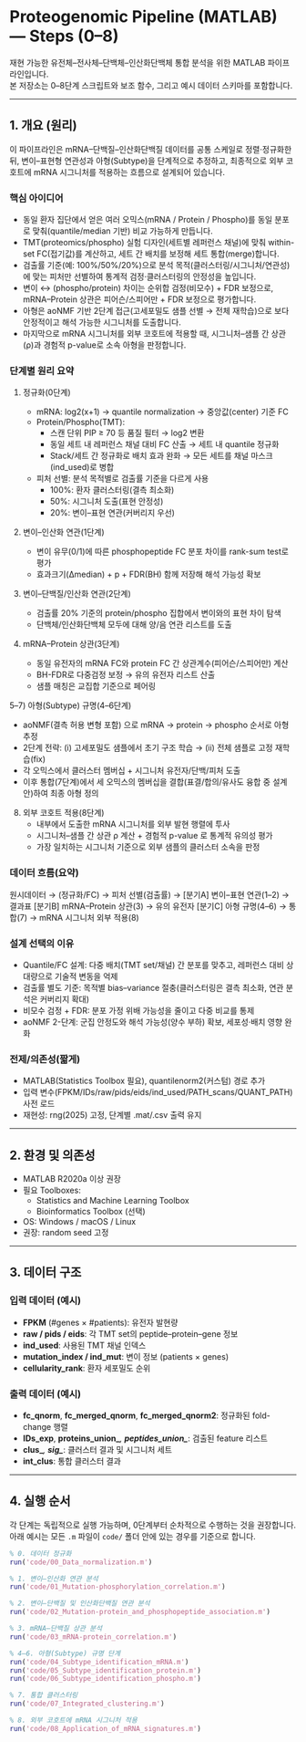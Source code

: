 # Proteogenomic Pipeline (MATLAB) — Steps (0–8)

재현 가능한 유전체–전사체–단백체–인산화단백체 통합 분석을 위한 MATLAB 파이프라인입니다.  
본 저장소는 0–8단계 스크립트와 보조 함수, 그리고 예시 데이터 스키마를 포함합니다.

---

## 1. 개요 (원리)

이 파이프라인은 mRNA–단백질–인산화단백질 데이터를 공통 스케일로 정렬·정규화한 뒤,
변이–표현형 연관성과 아형(Subtype)을 단계적으로 추정하고, 최종적으로 외부 코호트에 mRNA 시그니처를 적용하는 흐름으로 설계되어 있습니다.

### 핵심 아이디어
- 동일 환자 집단에서 얻은 여러 오믹스(mRNA / Protein / Phospho)를 동일 분포로 맞춰(quantile/median 기반) 비교 가능하게 만듭니다.
- TMT(proteomics/phospho) 실험 디자인(세트별 레퍼런스 채널)에 맞춰 within-set FC(접기값)를 계산하고, 세트 간 배치를 보정해 세트 통합(merge)합니다.
- 검출률 기준(예: 100%/50%/20%)으로 분석 목적(클러스터링/시그니처/연관성)에 맞는 피처만 선별하여 통계적 검정·클러스터링의 안정성을 높입니다.
- 변이 ↔ (phospho/protein) 차이는 순위합 검정(비모수) + FDR 보정으로, mRNA–Protein 상관은 피어슨/스피어만 + FDR 보정으로 평가합니다.
- 아형은 aoNMF 기반 2단계 접근(고세포밀도 샘플 선별 → 전체 재학습)으로 보다 안정적이고 해석 가능한 시그니처를 도출합니다.
- 마지막으로 mRNA 시그니처를 외부 코호트에 적용할 때, 시그니처–샘플 간 상관(ρ)과 경험적 p-value로 소속 아형을 판정합니다.

### 단계별 원리 요약
1) 정규화(0단계)
   - mRNA: log2(x+1) → quantile normalization → 중앙값(center) 기준 FC
   - Protein/Phospho(TMT):
     - 스캔 단위 PIP ≥ 70 등 품질 필터 → log2 변환
     - 동일 세트 내 레퍼런스 채널 대비 FC 산출 → 세트 내 quantile 정규화
     - Stack/세트 간 정규화로 배치 효과 완화 → 모든 세트를 채널 마스크(ind_used)로 병합
   - 피처 선별: 분석 목적별로 검출률 기준을 다르게 사용
     - 100%: 환자 클러스터링(결측 최소화)
     - 50%: 시그니처 도출(표현 안정성)
     - 20%: 변이–표현 연관(커버리지 우선)

2) 변이–인산화 연관(1단계)
   - 변이 유무(0/1)에 따른 phosphopeptide FC 분포 차이를 rank-sum test로 평가
   - 효과크기(Δmedian) + p + FDR(BH) 함께 저장해 해석 가능성 확보

3) 변이–단백질/인산화 연관(2단계)
   - 검출률 20% 기준의 protein/phospho 집합에서 변이와의 표현 차이 탐색
   - 단백체/인산화단백체 모두에 대해 양/음 연관 리스트를 도출

4) mRNA–Protein 상관(3단계)
   - 동일 유전자의 mRNA FC와 protein FC 간 상관계수(피어슨/스피어만) 계산
   - BH-FDR로 다중검정 보정 → 유의 유전자 리스트 산출
   - 샘플 매칭은 교집합 기준으로 페어링

5–7) 아형(Subtype) 규명(4–6단계)
   - aoNMF(결측 허용 변형 포함) 으로 mRNA → protein → phospho 순서로 아형 추정
   - 2단계 전략: (i) 고세포밀도 샘플에서 초기 구조 학습 → (ii) 전체 샘플로 고정 재학습(fix)
   - 각 오믹스에서 클러스터 멤버십 + 시그니처 유전자/단백/피처 도출
   - 이후 통합(7단계)에서 세 오믹스의 멤버십을 결합(표결/합의/유사도 융합 중 설계안)하여 최종 아형 정의

8) 외부 코호트 적용(8단계)
   - 내부에서 도출한 mRNA 시그니처를 외부 발현 행렬에 투사
   - 시그니처–샘플 간 상관 ρ 계산 + 경험적 p-value 로 통계적 유의성 평가
   - 가장 일치하는 시그니처 기준으로 외부 샘플의 클러스터 소속을 판정

### 데이터 흐름(요약)
원시데이터 → (정규화/FC) → 피처 선별(검출률) → 
[분기A] 변이–표현 연관(1–2) → 결과표
[분기B] mRNA–Protein 상관(3) → 유의 유전자
[분기C] 아형 규명(4–6) → 통합(7) → mRNA 시그니처 외부 적용(8)

### 설계 선택의 이유
- Quantile/FC 설계: 다중 배치(TMT set/채널) 간 분포를 맞추고, 레퍼런스 대비 상대량으로 기술적 변동을 억제
- 검출률 별도 기준: 목적별 bias–variance 절충(클러스터링은 결측 최소화, 연관 분석은 커버리지 확대)
- 비모수 검정 + FDR: 분포 가정 위배 가능성을 줄이고 다중 비교를 통제
- aoNMF 2-단계: 군집 안정도와 해석 가능성(양수 부하) 확보, 세포성·배치 영향 완화

### 전제/의존성(짧게)
- MATLAB(Statistics Toolbox 필요), quantilenorm2(커스텀) 경로 추가
- 입력 변수(FPKM/IDs/raw/pids/eids/ind_used/PATH_scans/QUANT_PATH) 사전 로드
- 재현성: rng(2025) 고정, 단계별 .mat/.csv 출력 유지

---

## 2. 환경 및 의존성

- MATLAB R2020a 이상 권장  
- 필요 Toolboxes:
  - Statistics and Machine Learning Toolbox  
  - Bioinformatics Toolbox (선택)  
- OS: Windows / macOS / Linux  
- 권장: random seed 고정

---

## 3. 데이터 구조

### 입력 데이터 (예시)
- **FPKM** (#genes × #patients): 유전자 발현량  
- **raw / pids / eids**: 각 TMT set의 peptide–protein–gene 정보  
- **ind_used**: 사용된 TMT 채널 인덱스  
- **mutation_index / ind_mut**: 변이 정보 (patients × genes)  
- **cellularity_rank**: 환자 세포밀도 순위  

### 출력 데이터 (예시)
- **fc_qnorm**, **fc_merged_qnorm**, **fc_merged_qnorm2**: 정규화된 fold-change 행렬  
- **IDs_exp**, **proteins_union_***, **peptides_union_***: 검출된 feature 리스트  
- **clus_***, **sig_***: 클러스터 결과 및 시그니처 세트  
- **int_clus**: 통합 클러스터 결과  

---

## 4. 실행 순서

각 단계는 독립적으로 실행 가능하며, 0단계부터 순차적으로 수행하는 것을 권장합니다.  
아래 예시는 모든 `.m` 파일이 `code/` 폴더 안에 있는 경우를 기준으로 합니다.

```matlab
% 0. 데이터 정규화
run('code/00_Data_normalization.m')

% 1. 변이–인산화 연관 분석
run('code/01_Mutation-phosphorylation_correlation.m')

% 2. 변이–단백질 및 인산화단백질 연관 분석
run('code/02_Mutation-protein_and_phosphopeptide_association.m')

% 3. mRNA–단백질 상관 분석
run('code/03_mRNA-protein_correlation.m')

% 4–6. 아형(Subtype) 규명 단계
run('code/04_Subtype_identification_mRNA.m')
run('code/05_Subtype_identification_protein.m')
run('code/06_Subtype_identification_phospho.m')

% 7. 통합 클러스터링
run('code/07_Integrated_clustering.m')

% 8. 외부 코호트에 mRNA 시그니처 적용
run('code/08_Application_of_mRNA_signatures.m')
